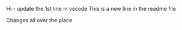 Hi - update the 1st line in vscode
This is a new line in the readme file

Changes all over the place